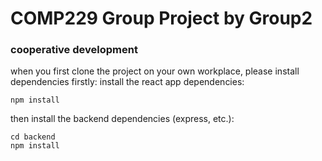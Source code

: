 # COMP229 Group Project by Group2

### cooperative development
when you first clone the project on your own workplace, please install dependencies firstly:
install the react app dependencies:
```
npm install
```
then install the backend dependencies (express, etc.):
```
cd backend
npm install
```
